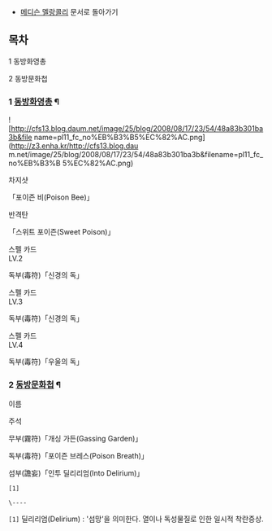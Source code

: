   * [메디슨 멜랑콜리](%EB%A9%94%EB%94%94%EC%8A%A8%20%EB%A9%9C%EB%9E%91%EC%BD%9C%EB%A6%AC.md) 문서로 돌아가기  

## 목차

    

1 동방화영총

2 동방문화첩

### 1 [동방화영총](%EB%8F%99%EB%B0%A9%ED%99%94%EC%98%81%EC%B4%9D.md) ¶

![http://cfs13.blog.daum.net/image/25/blog/2008/08/17/23/54/48a83b301ba3b&file
name=pl11_fc_no%EB%B3%B5%EC%82%AC.png](http://z3.enha.kr/http://cfs13.blog.dau
m.net/image/25/blog/2008/08/17/23/54/48a83b301ba3b&filename=pl11_fc_no%EB%B3%B
5%EC%82%AC.png)

  

차지샷

「포이즌 비(Poison Bee)」

반격탄

「스위트 포이즌(Sweet Poison)」

스펠 카드  
LV.2

독부(毒符)「신경의 독」

스펠 카드  
LV.3

독부(毒符)「신경의 독」

스펠 카드  
LV.4

독부(毒符)「우울의 독」

### 2 [동방문화첩](%EB%8F%99%EB%B0%A9%EB%AC%B8%ED%99%94%EC%B2%A9.md) ¶

  

이름

주석

무부(霧符)「개싱 가든(Gassing Garden)」

독부(毒符)「포이즌 브레스(Poison Breath)」

섬부(譫妄)「인투 딜리리엄(Into Delirium)」

`[1]`

  

`\----`

`[1]` 딜리리엄(Delirium) : '섬망'을 의미한다. 열이나 독성물질로 인한 일시적 착란증상.

